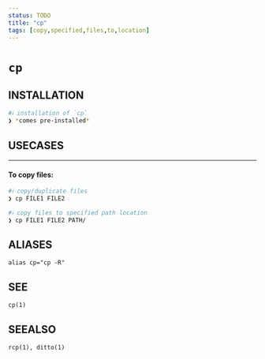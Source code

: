 ```yaml
---
status: TODO
title: "cp"
tags: [copy,specified,files,to,location]
---
```


# `cp`

## INSTALLATION


```bash
#ℹ︎ installation of `cp`
❯ *comes pre-installed*
```


## USECASES

----
#### To copy files:


```bash
#ℹ︎ copy/duplicate files
❯ cp FILE1 FILE2
```


```bash
#ℹ︎ copy files to specified path location
❯ cp FILE1 FILE2 PATH/
```



## ALIASES

    alias cp="cp -R"


## SEE

    cp(1)

## SEEALSO

    rcp(1), ditto(1)

